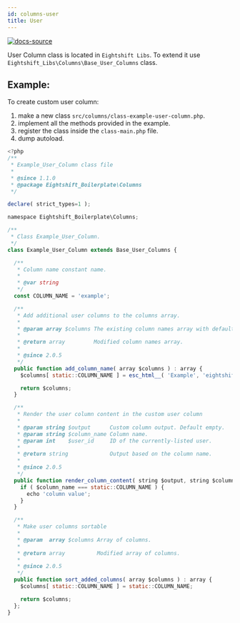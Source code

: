 ```yaml
---
id: columns-user
title: User
---
```


[![docs-source](https://img.shields.io/badge/source-eigthshift--libs-blue?style=for-the-badge&logo=php&labelColor=2a2a2a)](https://github.com/infinum/eightshift-libs/blob/develop/src/columns/class-base-user-columns.php)

User Column class is located in `Eightshift Libs`. To extend it use `Eightshift_Libs\Columns\Base_User_Columns` class.

## Example:

To create custom user column:
1. make a new class `src/columns/class-example-user-column.php`.
2. implement all the methods provided in the example.
3. register the class inside the `class-main.php` file.
4. dump autoload.

```js
<?php
/**
 * Example_User_Column class file
 *
 * @since 1.1.0
 * @package Eightshift_Boilerplate\Columns
 */

declare( strict_types=1 );

namespace Eightshift_Boilerplate\Columns;

/**
 * Class Example_User_Column.
 */
class Example_User_Column extends Base_User_Columns {

  /**
   * Column name constant name.
   *
   * @var string
   */
  const COLUMN_NAME = 'example';

  /**
   * Add additional user columns to the columns array.
   *
   * @param array $columns The existing column names array with default user columns (title, author, date etc.).
   *
   * @return array         Modified column names array.
   *
   * @since 2.0.5
   */
  public function add_column_name( array $columns ) : array {
    $columns[ static::COLUMN_NAME ] = esc_html__( 'Example', 'eightshift-boilerplate' );

    return $columns;
  }

  /**
   * Render the user column content in the custom user column
   *
   * @param string $output      Custom column output. Default empty.
   * @param string $column_name Column name.
   * @param int    $user_id     ID of the currently-listed user.
   *
   * @return string             Output based on the column name.
   *
   * @since 2.0.5
   */
  public function render_column_content( string $output, string $column_name, int $user_id ) : string {
    if ( $column_name === static::COLUMN_NAME ) {
      echo 'column value';
    }
  }

  /**
   * Make user columns sortable
   *
   * @param  array $columns Array of columns.
   *
   * @return array          Modified array of columns.
   *
   * @since 2.0.5
   */
  public function sort_added_columns( array $columns ) : array {
    $columns[ static::COLUMN_NAME ] = static::COLUMN_NAME;

    return $columns;
  };
}

```

<div class="legacy-badge legacy-badge--v4"></div>
